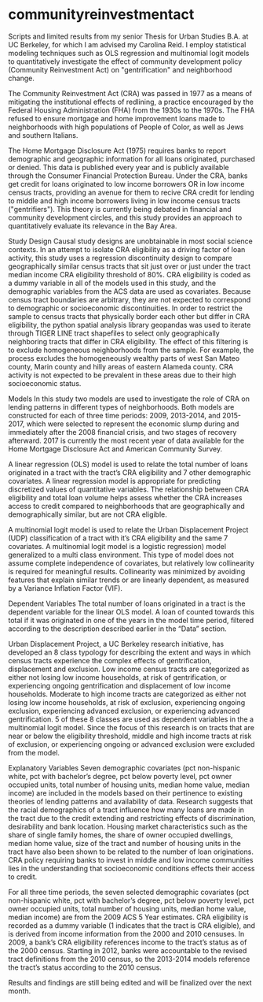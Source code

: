 # communityreinvestmentact

Scripts and limited results from my senior Thesis for Urban Studies B.A. at UC Berkeley, for which I am advised my Carolina Reid. I employ statistical modeling techniques such as OLS regression and multinomial logit models to quantitatively investigate the effect of community development policy (Community Reinvestment Act) on "gentrification" and neighborhood change. 

The Community Reinvestment Act (CRA) was passed in 1977 as a means of mitigating the institutional effects of redlining, a practice encouraged by the Federal Housing Administration (FHA) from the 1930s to the 1970s. The FHA refused to ensure mortgage and home improvement loans made to neighborhoods with high populations of People of Color, as well as Jews and southern Italians. 

The Home Mortgage Disclosure Act (1975) requires banks to report demographic and geographic information for all loans originated, purchased or denied. This data is published every year and is publicly available through the Consumer Financial Protection Bureau. Under the CRA, banks get credit for loans originated to low income borrowers OR in low income census tracts, providing an avenue for them to recive CRA credit for lending to middle and high income borrowers living in low income census tracts ("gentrifiers"). This theory is currently being debated in financial and community development circles, and this study provides an approach to quantitatively evaluate its relevance in the Bay Area.  


Study Design
Causal study designs are unobtainable in most social science contexts. In an attempt to isolate CRA eligibility as a driving factor of loan activity, this study uses a regression discontinuity design to compare geographically similar census tracts that sit just over or just under the tract median income CRA eligibility threshold of 80%. CRA eligibility is coded as a dummy variable in all of the models used in this study, and the demographic variables from the ACS data are used as covariates.
Because census tract boundaries are arbitrary, they are not expected to correspond to demographic or socioeconomic discontinuities. In order to restrict the sample to census tracts that physically border each other but differ in CRA eligibility, the python spatial analysis library geopandas was used to iterate through TIGER LINE tract shapefiles to select only geographically neighboring tracts that differ in CRA eligibility. The effect of this filtering is to exclude homogeneous neighborhoods from the sample. For example, the process excludes the homogeneously wealthy parts of west San Mateo county, Marin county and hilly areas of eastern Alameda county. CRA activity is not expected to be prevalent in these areas due to their high socioeconomic status. 

Models
In this study two models are used to investigate the role of CRA on lending patterns in different types of neighborhoods. Both models are constructed for each of three time periods: 2009, 2013-2014, and 2015-2017, which were selected to represent the economic slump during and immediately after the 2008 financial crisis, and two stages of recovery afterward. 2017 is currently the most recent year of data available for the Home Mortgage Disclosure Act and American Community Survey.

A linear regression (OLS) model is used to relate the total number of loans originated in a tract with the tract’s CRA eligibility and 7 other demographic covariates.
A linear regression model is appropriate for predicting discretized values of quantitative variables. The relationship between CRA eligibility and total loan volume helps assess whether the CRA increases access to credit compared to neighborhoods that are geographically and demographically similar, but are not CRA eligible.

A multinomial logit model is used to relate the Urban Displacement Project (UDP) classification of a tract with it’s CRA eligibility and the same 7 covariates. A multinomial logit model is a logistic regression) model generalized to a multi class environment. This type of model does not assume complete independence of covariates, but relatively low collinearity is required for meaningful results. Collinearity was minimized by avoiding features that explain similar trends or are linearly dependent, as measured by a Variance Inflation Factor (VIF). 

Dependent Variables
The total number of loans originated in a tract is the dependent variable for the linear OLS model. A loan of counted towards this total if it was originated in one of the years in the model time period, filtered according to the description described earlier in the “Data” section. 

Urban Displacement Project, a UC Berkeley research initiative, has developed an 8 class typology for describing the extent and ways in which census tracts experience the complex effects of gentrification, displacement and exclusion. Low income census tracts are categorized as either not losing low income households, at risk of gentrification, or experiencing ongoing gentrification and displacement of low income households. Moderate to high income tracts are categorized as either not losing low income households, at risk of exclusion, experiencing ongoing exclusion, experiencing advanced exclusion, or experiencing advanced gentrification. 5 of these 8 classes are used as dependent variables in the a multinomial logit model. Since the focus of this research is on tracts that are near or below the eligibility threshold, middle and high income tracts at risk of exclusion, or experiencing ongoing or advanced exclusion were excluded from the model. 


Explanatory Variables
Seven demographic covariates (pct non-hispanic white, pct with bachelor’s degree, pct below poverty level, pct owner occupied units, total number of housing units, median home value, median income) are included in the models based on their pertinence to existing theories of lending patterns and availability of data. Research suggests that the racial demographics of a tract influence how many loans are made in the tract due to the credit extending and restricting effects of discrimination, desirability and bank location. Housing market characteristics such as the share of single family homes, the share of owner occupied dwellings, median home value, size of the tract and number of housing units in the tract have also been shown to be related to the number of loan originations. CRA policy requiring banks to invest in middle and low income communities lies in the understanding that socioeconomic conditions effects their access to credit. 


For all three time periods, the seven selected demographic covariates (pct non-hispanic white, pct with bachelor’s degree, pct below poverty level, pct owner occupied units, total number of housing units, median home value, median income) are from the 2009 ACS 5 Year estimates. CRA eligibility is recorded as a dummy variable (1 indicates that the tract is CRA eligible), and is derived from income information from the 2000 and 2010 censuses. In 2009, a bank’s CRA eligibility references income to the tract’s status as of the 2000 census. Starting in 2012, banks were accountable to the revised tract definitions from the 2010 census, so the 2013-2014 models reference the tract’s status according to the 2010 census. 


Results and findings are still being edited and will be finalized over the next month. 
